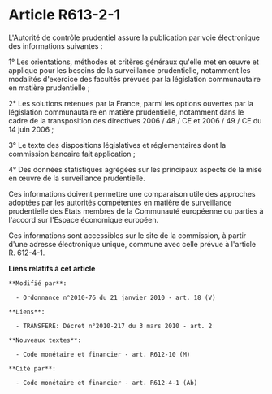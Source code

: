 # Article R613-2-1

L'Autorité de contrôle prudentiel assure la publication par voie électronique des informations suivantes : 

1° Les orientations, méthodes et critères généraux qu'elle met en œuvre et applique pour les besoins de la surveillance
prudentielle, notamment les modalités d'exercice des facultés prévues par la législation communautaire en matière
prudentielle ; 

2° Les solutions retenues par la France, parmi les options ouvertes par la législation communautaire en matière prudentielle,
notamment dans le cadre de la transposition des directives 2006 / 48 / CE et 2006 / 49 / CE du 14 juin 2006 ; 

3° Le texte des dispositions législatives et réglementaires dont la commission bancaire fait application ; 

4° Des données statistiques agrégées sur les principaux aspects de la mise en œuvre de la surveillance prudentielle. 

Ces informations doivent permettre une comparaison utile des approches adoptées par les autorités compétentes en matière de
surveillance prudentielle des Etats membres de la Communauté européenne ou parties à l'accord sur l'Espace économique
européen. 

Ces informations sont accessibles sur le site de la commission, à partir d'une adresse électronique unique, commune avec
celle prévue à l'article R. 612-4-1.

**Liens relatifs à cet article**

	**Modifié par**:

	  - Ordonnance n°2010-76 du 21 janvier 2010 - art. 18 (V)

	**Liens**:

	  - TRANSFERE: Décret n°2010-217 du 3 mars 2010 - art. 2

	**Nouveaux textes**:

	  - Code monétaire et financier - art. R612-10 (M)

	**Cité par**:

	  - Code monétaire et financier - art. R612-4-1 (Ab)
